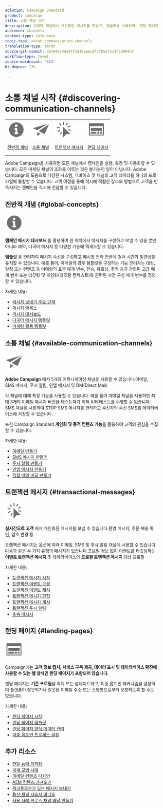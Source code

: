 ```yaml
---
solution: Campaign Standard
product: campaign
title: 소통 채널 시작
description: 다양한 채널에서 개인화된 메시지를 만들고, 템플릿을 사용하며, 랜딩 페이지를 만들고, 모범 사례를 확인합니다.
audience: channels
content-type: reference
topic-tags: about-communication-channels
translation-type: tm+mt
source-git-commit: a51943e4da04f5d19aaecdfcf956f5c4f3d804c8
workflow-type: tm+mt
source-wordcount: '524'
ht-degree: 23%

---
```



# 소통 채널 시작 {#discovering-communication-channels}

<table>
<tr>
<td><img src="assets/do-not-localize/icon_concepts.svg" width="60px"><p><a href="#global-concepts">전반적 개념</a></p></td>
<td><img src="assets/do-not-localize/icon_channels.svg" width="60px"><p><a href="#available-communication-channels">소통 채널</a></p></td>
<td><img src="assets/do-not-localize/icon_transactional.svg" width="60px"><p><a href="#transactional-messages">트랜잭션 메시지 </a></p></td>
<td><img src="assets/do-not-localize/icon_landing.svg" width="60px"><p><a href="#landing-pages">랜딩 페이지</a></p></td></tr>
</table>

Adobe Campaign을 사용하면 모든 채널에서 캠페인을 실행, 측정 및 자동화할 수 있습니다.
모든 마케팅 채널의 조화를 이루는 것은 불가능한 일이 아닙니다. Adobe Campaign의 도움으로 다양한 시스템, 디바이스 및 채널의 고객 데이터를 하나의 프로파일에 통합할 수 있습니다. 고객 여정을 통해 적시에 적합한 장소와 방법으로 고객을 만족시키는 캠페인을 적시에 전달할 수 있습니다.

## 전반적 개념 {#global-concepts}

<img src="assets/do-not-localize/icon_concepts.svg" width="60px">

**캠페인 메시지 대시보드** 를 활용하여 한 위치에서 메시지를 구성하고 보낼 수 있을 뿐만 아니라 예약, 다국어 메시지 등 다양한 기능에 액세스할 수 있습니다.

**템플릿** 을 관리하여 메시지 속성을 구성하고 메시징 전략 전반에 걸쳐 시간과 일관성을 유지할 수 있습니다. 예를 들어, 이메일의 경우 템플릿을 구성하는 기능 관리자는 대상, 일정 또는 컨텐츠 등 이메일의 표준 매개 변수, 전송, 유효성, 추적 등과 관련된 고급 매개 변수 또는 타깃팅 및 개인화(타깃팅 컨텍스트)와 관련된 사전 구성 매개 변수를 정의할 수 있습니다.

자세한 내용:

* [메시지 보내기 주요 단계](../../channels/using/key-steps-to-send-a-message.md)
* [메시지 액세스](../../channels/using/accessing-messages.md)
* [메시지 대시보드](../../channels/using/message-dashboard.md)
* [다국어 메시지 템플릿](../../channels/using/multilingual-messages-template.md)
* [마케팅 활동 템플릿](../../start/using/marketing-activity-templates.md)

## 소통 채널 {#available-communication-channels}

<img src="assets/do-not-localize/icon_channels.svg"  width="60px">

**Adobe Campaign** 에서 5개의 커뮤니케이션 채널을 사용할 수 있습니다.이메일, SMS 메시지, 푸시 알림, 인앱 메시지 및 DM(Direct Mail)

각 채널에 대해 특정 기능을 사용할 수 있습니다. 예를 들어 이메일 채널을 사용하면 최대 3개의 이메일 메시지 버전을 테스트하기 위해 A/B 테스트를 수행할 수 있습니다. SMS 채널을 사용하여 STOP SMS 메시지를 관리하고 수신자의 수신 SMS를 데이터베이스에 저장할 수 있습니다.

또한 Campaign Standard **개인화 및 동적 컨텐츠 기능**&#x200B;을 활용하여 고객의 관심을 수집할 수 있습니다.

자세한 내용:

* [이메일 만들기](../../channels/using/about-emails.md)
* [SMS 메시지 만들기](../../channels/using/about-sms-messages.md)
* [푸시 알림 만들기](../../channels/using/about-push-notifications.md)
* [인앱 메시지 만들기](../../channels/using/about-in-app-messaging.md)
* [직접 메일 배달 만들기](../../channels/using/about-direct-mail.md)

## 트랜잭션 메시지 {#transactional-messages}

<img src="assets/do-not-localize/icon_transactional.svg" width="60px">

**실시간으로 고객** 에게 개인화된 메시지를 보낼 수 있습니다.환영 메시지, 주문 배송 확인, 암호 변경 등

트랜잭션 메시지는 옵션에 따라 이메일, SMS 및 푸시 알림 채널에 사용할 수 있습니다. 다음과 같은 두 가지 유형의 메시지가 있습니다.프로필 정보 없이 이벤트를 타깃팅하는 **이벤트 트랜잭션 메시지** 및 데이터베이스의 **프로필 트랜잭션 메시지** 대상 프로필

자세한 내용:

* [트랜잭션 메시지 시작](../../channels/using/getting-started-with-transactional-msg.md)
* [트랜잭션 이벤트 구성](../../channels/using/configuring-transactional-event.md)
* [트랜잭션 이벤트 게시](../../channels/using/publishing-transactional-event.md)
* [트랜잭션 메시지 편집](../../channels/using/editing-transactional-message.md)
* [트랜잭션 메시지 게시](../../channels/using/publishing-transactional-message.md)
* [트랜잭션 푸시 알림](../../channels/using/transactional-push-notifications.md)
* [후속 메시지](../../channels/using/follow-up-messages.md)

## 랜딩 페이지 {#landing-pages}

<img src="assets/do-not-localize/icon_landing.svg" width="60px">

Campaign에는 **고객 정보 캡처, 서비스 구독 제공, 데이터 표시 및 데이터베이스 확장에 사용할 수 있는 웹 양식인 랜딩 페이지가 포함되어 있습니다.**

랜딩 페이지는 **기존 프로필**&#x200B;을 획득 또는 업데이트하고, 이중 옵트인 메커니즘을 설정하여 플랫폼이 잘못되거나 잘못된 이메일 주소 또는 스팸봇으로부터 보호되도록 할 수도 있습니다.

자세한 내용:

* [랜딩 페이지 시작](../../channels/using/getting-started-with-landing-pages.md)
* [랜딩 페이지 템플릿](../../channels/using/landing-page-templates.md)
* [랜딩 페이지 양식 데이터 관리](../../channels/using/managing-landing-page-form-data.md)
* [이중 옵트인 프로세스 설정](../../channels/using/setting-up-a-double-opt-in-process.md)

## 추가 리소스

* [전달 능력 최적화](../../sending/using/about-deliverability.md)
* [게재 모범 사례](../../sending/using/delivery-best-practices.md)
* [이메일 컨텐츠 디자인](../../designing/using/designing-content-in-adobe-campaign.md)
* [AEM 컨텐츠 가져오기](../../integrating/using/creating-email-experience-manager.md)
* [워크플로우가 있는 메시지 보내기](../../automating/using/about-channel-activities.md)
* [통신 채널 자습서 비디오](https://docs.adobe.com/content/help/ko-KR/campaign-standard-learn/tutorials/communication-channels/email/create-email-from-homepage.html)
* [사용 사례:크로스 채널 배달 만들기](../../automating/using/workflow-cross-channel-delivery.md)
